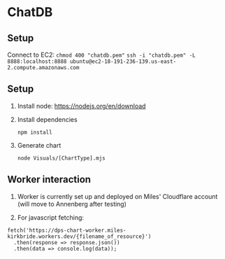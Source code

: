 # ChatDB

## Setup

Connect to EC2:
```chmod 400 "chatdb.pem"```
```ssh -i "chatdb.pem" -L 8888:localhost:8888 ubuntu@ec2-18-191-236-139.us-east-2.compute.amazonaws.com```




## Setup

1. Install node:
   https://nodejs.org/en/download

2. Install dependencies
   
   ```npm install```

4. Generate chart
   
   ```node Visuals/[ChartType].mjs```


## Worker interaction

1. Worker is currently set up and deployed on Miles' Cloudflare account (will move to Annenberg after testing)

2. For javascript fetching: 

```
fetch('https://dps-chart-worker.miles-kirkbride.workers.dev/{filename_of_resource}')
  .then(response => response.json())
  .then(data => console.log(data));
```


